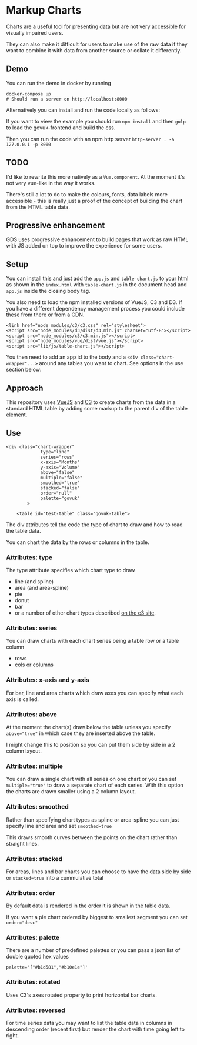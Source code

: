 # Markup Charts

Charts are a useful tool for presenting data but are not very
accessible for visually impaired users.

They can also make it difficult for users to make use of the raw
data if they want to combine it with data from another source or
collate it differently.

## Demo

You can run the demo in docker by running

```
docker-compose up
# Should run a server on http://localhost:8000
```

Alternatively you can install and run the code locally as follows:

If you want to view the example you should run
`npm install` and then
`gulp` to load the govuk-frontend and build the css.

Then you can run the code with an npm http server
`http-server . -a 127.0.0.1 -p 8000`


## TODO

I'd like to rewrite this more natively as a `Vue.component`. At
the moment it's not very vue-like in the way it works.  

There's still a lot to do to make the colours, fonts, data labels
more accessible - this is really just a proof of the concept of
building the chart from the HTML table data.

## Progressive enhancement

GDS uses progressive enhancement to build pages that work as raw
HTML with JS added on top to improve the experience for some users.

## Setup

You can install this and just add the `app.js` and
`table-chart.js` to your html as shown in the `index.html`
with `table-chart.js` in the document head and `app.js` inside
the closing body tag.

You also need to load the npm installed versions of VueJS, C3 and
D3. If you have a different dependency management process you
could include these from there or from a CDN.  

```
<link href="node_modules/c3/c3.css" rel="stylesheet">
<script src="node_modules/d3/dist/d3.min.js" charset="utf-8"></script>
<script src="node_modules/c3/c3.min.js"></script>
<script src="node_modules/vue/dist/vue.js"></script>
<script src="lib/js/table-chart.js"></script>
```

You then need to add an app id to the body and a
`<div class="chart-wrapper"...>` around any tables you want to
chart. See options in the use section below:

## Approach

This repository uses [VueJS](https://vuejs.org/) and [C3](https://c3js.org/)
to create charts from the data in a standard HTML table by adding
some markup to the parent div of the table element.

## Use
```
<div class="chart-wrapper"
             type="line"
             series="rows"
             x-axis="Months"
             y-axis="Volume"
             above="false"
             multiple="false"
             smoothed="true"
             stacked="false"
             order="null"
             palette="govuk"
        >

    <table id="test-table" class="govuk-table">
```

The div attributes tell the code the type of chart to draw and
how to read the table data.

You can chart the data by the rows or columns in the table.  

### Attributes: type
The type attribute specifies which chart type to draw
* line (and spline)
* area (and area-spline)
* pie
* donut
* bar
* or a number of other chart types described
[on the c3 site](https://c3js.org/examples.html).

### Attributes: series
You can draw charts with each chart series being a table row
or a table column
* rows
* cols or columns

### Attributes: x-axis and y-axis
For bar, line and area charts which draw axes you can specify
what each axis is called.

### Attributes: above
At the moment the chart(s) draw below the table unless you
specify `above="true"` in which case they are inserted above
the table.

I might change this to position so you can put them side by side
in a 2 column layout.

### Attributes: multiple
You can draw a single chart with all series on one chart or you
can set `multiple="true"` to draw a separate chart of each
series. With this option the charts are drawn smaller using a
2 column layout.

### Attributes: smoothed
Rather than specifying chart types as spline or area-spline you
can just specify line and area and set `smoothed=true`

This draws smooth curves between the points on the chart rather
than straight lines.

### Attributes: stacked
For areas, lines and bar charts you can choose to have the data
side by side or `stacked=true` into a cummulative total

### Attributes: order
By default data is rendered in the order it is shown in the
table data.

If you want a pie chart ordered by biggest to smallest segment
you can set `order="desc"`

### Attributes: palette
There are a number of predefined palettes or you can pass a
json list of double quoted hex values
```
palette='["#b1d581","#b10e1e"]'
```

### Attributes: rotated
Uses C3's axes rotated property to print horizontal bar charts.

### Attributes: reversed
For time series data you may want to list the
table data in columns in descending order (recent first)
but render the chart with time going left to right.
